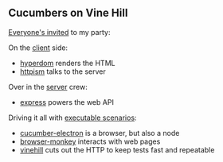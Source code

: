 ## Cucumbers on Vine Hill

[Everyone's invited](features/step_definitions/weather_report_steps.js) to my party:

On the [client](app/client.js) side:

* [hyperdom](https://github.com/featurist/hyperdom) renders the HTML
* [httpism](https://github.com/featurist/httpism) talks to the server

Over in the [server](app/server.js) crew:

* [express](https://github.com/expressjs/express) powers the web API

Driving it all with [executable scenarios](features/step_definitions/weather_report_steps.js):

* [cucumber-electron](https://github.com/featurist/cucumber-electron) is a browser, but also a node
* [browser-monkey](https://github.com/featurist/browser-monkey) interacts with web pages
* [vinehill](https://github.com/dereke/vinehill) cuts out the HTTP to keep tests fast and repeatable
